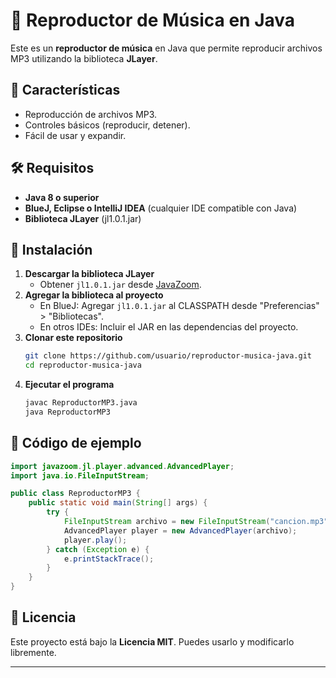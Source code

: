 # 🎵 Reproductor de Música en Java

Este es un **reproductor de música** en Java que permite reproducir archivos MP3 utilizando la biblioteca **JLayer**.

## 📌 Características

- Reproducción de archivos MP3.
- Controles básicos (reproducir, detener).
- Fácil de usar y expandir.

## 🛠️ Requisitos

- **Java 8 o superior**
- **BlueJ, Eclipse o IntelliJ IDEA** (cualquier IDE compatible con Java)
- **Biblioteca JLayer** (jl1.0.1.jar)

## 🚀 Instalación

1. **Descargar la biblioteca JLayer**
   - Obtener `jl1.0.1.jar` desde [JavaZoom](http://www.javazoom.net/javalayer/javalayer.html).
2. **Agregar la biblioteca al proyecto**
   - En BlueJ: Agregar `jl1.0.1.jar` al CLASSPATH desde "Preferencias" > "Bibliotecas".
   - En otros IDEs: Incluir el JAR en las dependencias del proyecto.
3. **Clonar este repositorio**
   ```sh
   git clone https://github.com/usuario/reproductor-musica-java.git
   cd reproductor-musica-java
   ```
4. **Ejecutar el programa**
   ```sh
   javac ReproductorMP3.java
   java ReproductorMP3
   ```

## 📜 Código de ejemplo

```java
import javazoom.jl.player.advanced.AdvancedPlayer;
import java.io.FileInputStream;

public class ReproductorMP3 {
    public static void main(String[] args) {
        try {
            FileInputStream archivo = new FileInputStream("cancion.mp3");
            AdvancedPlayer player = new AdvancedPlayer(archivo);
            player.play();
        } catch (Exception e) {
            e.printStackTrace();
        }
    }
}
```

## 📄 Licencia

Este proyecto está bajo la **Licencia MIT**. Puedes usarlo y modificarlo libremente.

---
